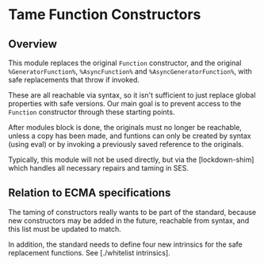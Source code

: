 # Tame Function Constructors

## Overview

This module replaces the original `Function` constructor, and the original
`%GeneratorFunction%`, `%AsyncFunction%` and `%AsyncGeneratorFunction%`, with
safe replacements that throw if invoked.

These are all reachable via syntax, so it isn't sufficient to just
replace global properties with safe versions. Our main goal is to prevent
access to the `Function` constructor through these starting points.

After modules block is done, the originals must no longer be reachable, unless
a copy has been made, and funtions can only be created by syntax (using eval)
or by invoking a previously saved reference to the originals.

Typically, this module will not be used directly, but via the [lockdown-shim] which handles all necessary repairs and taming in SES.

## Relation to ECMA specifications

The taming of constructors really wants to be part of the standard, because new
constructors may be added in the future, reachable from syntax, and this
list must be updated to match.

In addition, the standard needs to define four new intrinsics for the safe 
replacement functions. See [./whitelist intrinsics].